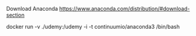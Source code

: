 Download Anaconda https://www.anaconda.com/distribution/#download-section


docker run -v ./udemy:/udemy -i -t continuumio/anaconda3 /bin/bash